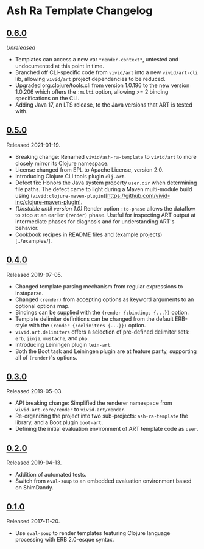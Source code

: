 # Ash Ra Template Changelog

## [0.6.0]
_Unreleased_
- Templates can access a new var `*render-context*`, untested and undocumented at this point in time.
- Branched off CLI-specific code from `vivid/art` into a new `vivid/art-cli` lib, allowing `vivid/art` project dependencies to be reduced.
- Upgraded org.clojure/tools.cli from version 1.0.196 to the new version 1.0.206 which offers the `:multi` option, allowing >= 2 binding specifications on the CLI.
- Adding Java 17, an LTS release, to the Java versions that ART is tested with.

## [0.5.0]
Released 2021-01-19.
- Breaking change: Renamed `vivid/ash-ra-template` to `vivid/art` to more closely mirror its Clojure namespace.
- License changed from EPL to Apache License, version 2.0.
- Introducing Clojure CLI tools plugin `clj-art`.
- Defect fix: Honors the Java system property `user.dir` when determining file paths.
  The defect came to light during a Maven multi-module build using (`vivid:clojure-maven-plugin`)[https://github.com/vivid-inc/clojure-maven-plugin].
- _(Unstable until version 1.0)_ Render option `:to-phase` allows the dataflow to stop at an earlier `(render)` phase.
  Useful for inspecting ART output at intermediate phases for diagnosis and for understanding ART's behavior.
- Cookbook recipes in README files and (example projects)[../examples/].

## [0.4.0]
Released 2019-07-05.
- Changed template parsing mechanism from regular expressions to instaparse.
- Changed `(render)` from accepting options as keyword arguments to an optional options map.
- Bindings can be supplied with the `(render {:bindings {...})` option.
- Template delimiter definitions can be changed from the default ERB-style with the `(render {:delimiters {...}})` option.
- `vivid.art.delimiters` offers a selection of pre-defined delimiter sets: `erb`, `jinja`, `mustache`, and `php`.
- Introducing Leiningen plugin `lein-art`.
- Both the Boot task and Leiningen plugin are at feature parity, supporting all of `(render)`'s options.

## [0.3.0]
Released 2019-05-03.
- API breaking change: Simplified the renderer namespace from `vivid.art.core/render` to `vivid.art/render`.
- Re-organizing the project into two sub-projects: `ash-ra-template` the library, and a Boot plugin `boot-art`.
- Defining the initial evaluation environment of ART template code as `user`.

## [0.2.0]
Released 2019-04-13.
- Addition of automated tests.
- Switch from `eval-soup` to an embedded evaluation environment based on ShimDandy.

## [0.1.0]
Released 2017-11-20.
- Use `eval-soup` to render templates featuring Clojure language processing with ERB 2.0-esque syntax.

[0.6.0]: https://github.com/vivid-inc/ash-ra-template/compare/ash-ra-template-0.5.0...ash-ra-template-0.6.0
[0.5.0]: https://github.com/vivid-inc/ash-ra-template/compare/ash-ra-template-0.4.0...ash-ra-template-0.5.0
[0.4.0]: https://github.com/vivid-inc/ash-ra-template/compare/ash-ra-template-0.3.0...ash-ra-template-0.4.0
[0.3.0]: https://github.com/vivid-inc/ash-ra-template/compare/ash-ra-template-0.2.0...ash-ra-template-0.3.0
[0.2.0]: https://github.com/vivid-inc/ash-ra-template/compare/ash-ra-template-0.1.0...ash-ra-template-0.2.0
[0.1.0]: https://github.com/vivid-inc/ash-ra-template/tree/ash-ra-template-0.1.0
